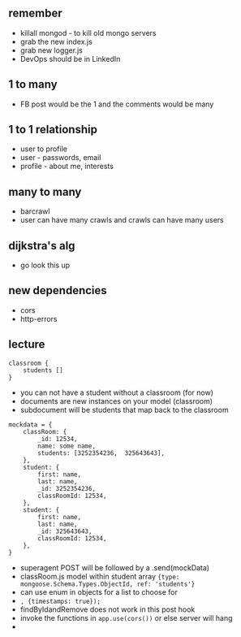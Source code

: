 ## remember
- killall mongod - to kill old mongo servers
- grab the new index.js
- grab new logger.js
- DevOps should be in LinkedIn

## 1 to many
- FB post would be the 1 and the comments would be many

## 1 to 1 relationship
- user to profile
- user - passwords, email
- profile - about me, interests

## many to many
- barcrawl
- user can have many crawls and crawls can have many users

## dijkstra's alg
- go look this up

## new dependencies
- cors
- http-errors

## lecture
```
classroom {
    students []
}
```
- you can not have a student without a classroom (for now)
- documents are new instances on your model (classroom)
- subdocument will be students that map back to the classroom

```
mockdata = {
    classRoom: {
        _id: 12534,
        name: some name,
        students: [3252354236,  325643643],
    },
    student: {
        first: name,
        last: name,
        _id: 3252354236,
        classRoomId: 12534,
    },
    student: {
        first: name,
        last: name,
        _id: 325643643,
        classRoomId: 12534,
    },
}
```
- superagent POST will be followed by a .send(mockData)
- classRoom.js model within student array ``` {type: mongoose.Schema.Types.ObjectId, ref: 'students'} ```
- can use enum in objects for a list to choose for
- ``` , {timestamps: true}); ```
- findByIdandRemove does not work in this post hook
- invoke the functions in ``` app.use(cors()) ``` or else server will hang
- 
